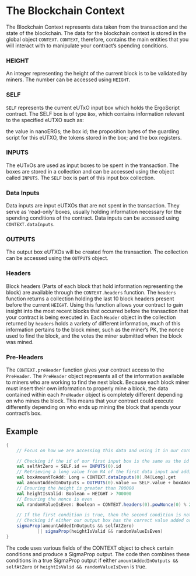 # The Blockchain Context

The Blockchain Context represents data taken from the transaction and the state of the blockchain. The data for the blockchain context is stored in the global object `CONTEXT`. `CONTEXT`, therefore, contains the main entities that you will interact with to manipulate your contract’s spending conditions.

### HEIGHT

An integer representing the height of the current block is to be validated by miners. The number can be accessed using `HEIGHT`.

### SELF

`SELF` represents the current eUTxO input box which holds the ErgoScript contract. The SELF box is of type `Box`, which contains information relevant to the specified eUTXO such as:

the value in nanoERGs; the box id; the proposition bytes of the guarding script for this eUTXO, the tokens stored in the box; and the box registers.

### INPUTS

The eUTxOs are used as input boxes to be spent in the transaction. The boxes are stored in a collection and can be accessed using the object called `INPUTS`. The `SELF` box is part of this input box collection.

### Data Inputs

Data inputs are input eUTXOs that are not spent in the transaction. They serve as ‘read-only’ boxes, usually holding information necessary for the spending conditions of the contract. Data inputs can be accessed using `CONTEXT.dataInputs`.

### OUTPUTS

The output box eUTXOs will be created from the transaction. The collection can be accessed using the `OUTPUTS` object.

### Headers

Block headers (Parts of each block that hold information representing the block) are available through the `CONTEXT.headers` function. The `headers` function returns a collection holding the last 10 block headers present before the current `HEIGHT`. Using this function allows your contract to gain insight into the most recent blocks that occurred before the transaction that your contract is being executed in. Each `Header` object in the collection returned by `headers` holds a variety of different information, much of this information pertains to the block miner, such as the miner’s PK, the nonce used to find the block, and the votes the miner submitted when the block was mined.

### Pre-Headers

The `CONTEXT.preHeader` function gives your contract access to the `PreHeader`. The `PreHeader` object represents all of the information available to miners who are working to find the next block. Because each block miner must insert their own information to properly mine a block, the data contained within each `PreHeader` object is completely different depending on who mines the block. This means that your contract could execute differently depending on who ends up mining the block that spends your contract’s box.

## Example

```scala
{
	// Focus on how we are accessing this data and using it in our contract

	// Checking if the id of our first input box is the same as the id of our output box
	val selfAtZero = SELF.id == INPUTS(0).id
	// Retrieving a long value from R4 of the first data input and adding it to our output value
	val boxAmountToAdd: Long = CONTEXT.dataInputs(0).R4[Long].get 
	val amountAddedInOutputs = OUTPUTS(0).value == SELF.value + boxAmountToAdd
	// Ensuring the height is greater than 700000
	val heightIsValid: Boolean = HEIGHT > 700000
	// Ensuring the nonce is even
	val randomValueIsEven: Boolean = CONTEXT.headers(0).powNonce(0) % 2 == 0

	// If the first condition is true, then the second condition is not checked
	// Checking if either our output box has the correct value added or the nonce is even and height is greater than 700000
	sigmaProp(amountAddedInOutputs && selfAtZero) 
			|| sigmaProp(heightIsValid && randomValueIsEven)
}

```

The code uses various fields of the CONTEXT object to check certain conditions and produce a SigmaProp output. The code then combines these conditions in a true SigmaProp output if either `amountAddedInOutputs && selfAtZero` or `heightIsValid && randomValueIsEven` is true.
